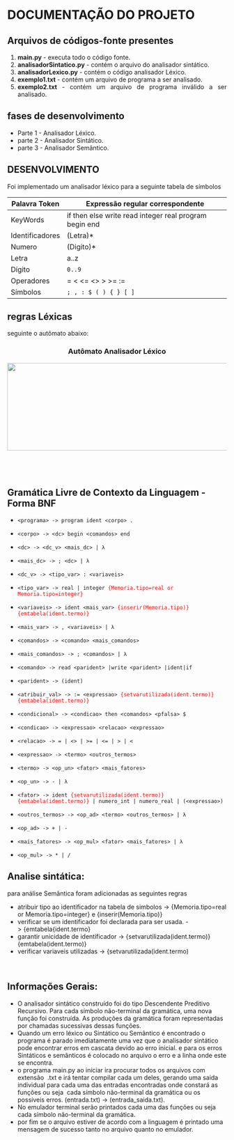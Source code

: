 <h1>DOCUMENTA&Ccedil;&Atilde;O DO PROJETO</h1>

<h2>Arquivos de c&oacute;digos-fonte presentes</h2>

<ol>
	<li style="text-align:justify"><strong>main.py</strong> - executa todo o c&oacute;digo fonte.</li>
	<li style="text-align:justify"><strong>analisadorSintatico.py</strong> - cont&eacute;m o arquivo do analisador sint&aacute;tico.</li>
	<li style="text-align:justify"><strong>analisadorLexico.py</strong> - cont&eacute;m o c&oacute;digo analisador L&eacute;xico.</li>
	<li style="text-align:justify"><strong>exemplo1.txt</strong> - cont&eacute;m um arquivo de programa a ser analisado.</li>
	<li style="text-align:justify"><strong>exemplo2.txt</strong> - cont&eacute;m um arquivo de programa inv&aacute;lido a ser analisado.</li>
</ol>

<h2>fases de desenvolvimento</h2>

<ul>
	<li>Parte 1 - Analisador L&eacute;xico.</li>
	<li>parte 2&nbsp;- Analisador Sint&aacute;tico.</li>
	<li>parte 3 - Analisador Sem&acirc;ntico.</li>
</ul>

<h2>DESENVOLVIMENTO</h2>

<p>Foi implementado um analisador l&eacute;xico para a seguinte tabela de s&iacute;mbolos</p>

<table>
	<thead>
		<tr>
			<th>Palavra Token</th>
			<th>Express&atilde;o regular correspondente</th>
		</tr>
	</thead>
	<tbody>
		<tr>
			<td>KeyWords</td>
			<td>if then else write read integer real program begin end</td>
		</tr>
		<tr>
			<td>Identificadores</td>
			<td>(Letra)*</td>
		</tr>
		<tr>
			<td>Numero</td>
			<td>(Digito)*</td>
		</tr>
		<tr>
			<td>Letra</td>
			<td>a..z</td>
		</tr>
		<tr>
			<td>D&iacute;gito</td>
			<td><code>0..9</code></td>
		</tr>
		<tr>
			<td>Operadores</td>
			<td>= &lt; &lt;= &lt;&gt; &gt; &gt;= :=&nbsp;</td>
		</tr>
		<tr>
			<td>S&iacute;mbolos</td>
			<td><code>; , : $ ( ) { } [ ]</code></td>
		</tr>
	</tbody>
</table>

<h2>regras L&eacute;xicas</h2>

<p>seguinte o aut&ocirc;mato abaixo:</p>

<h3 style="text-align:center"><strong>Aut&ocirc;mato Analisador L&eacute;xico</strong></h3>

<p style="text-align:center"><img alt="" height="201" src="https://i.stack.imgur.com/Wgyh1.png" width="715" /></p>

<h2>&nbsp;</h2>

<h2>Gram&aacute;tica Livre de Contexto da Linguagem - Forma BNF</h2>

<ul>
	<li>
	<p><code>&lt;programa&gt; -&gt; program ident &lt;corpo&gt; .</code></p>
	</li>
	<li>
	<p><code>&lt;corpo&gt; -&gt; &lt;dc&gt; begin &lt;comandos&gt; end</code></p>
	</li>
	<li>
	<p><code>&lt;dc&gt; -&gt; &lt;dc_v&gt; &lt;mais_dc&gt; | &lambda; </code></p>
	</li>
	<li>
	<p><code>&lt;mais_dc&gt; -&gt; ; &lt;dc&gt; | &lambda;</code></p>
	</li>
	<li>
	<p><code>&lt;dc_v&gt; -&gt; &lt;tipo_var&gt; : &lt;variaveis&gt; </code></p>
	</li>
	<li>
	<p><code>&lt;tipo_var&gt; -&gt; real | integer <span style="color:#FF0000">{Memoria.tipo=real or Memoria.tipo=integer}</span></code></p>
	</li>
	<li>
	<p><code>&lt;variaveis&gt; -&gt; ident &lt;mais_var&gt; <span style="color:#FF0000">{inserir(Memoria.tipo)}{emtabela(ident.termo)}</span></code></p>
	</li>
	<li>
	<p><code>&lt;mais_var&gt; -&gt; , &lt;variaveis&gt; | &lambda;</code></p>
	</li>
	<li>
	<p><code>&lt;comandos&gt; -&gt; &lt;comando&gt; &lt;mais_comandos&gt;</code></p>
	</li>
	<li>
	<p><code>&lt;mais_comandos&gt; -&gt; ; &lt;comandos&gt; | &lambda;</code></p>
	</li>
	<li>
	<p><code>&lt;comando&gt; -&gt; read &lt;parident&gt; |write &lt;parident&gt; |ident|if</code></p>
	</li>
	<li>
	<p><code>&lt;parident&gt; -&gt; (ident)</code></p>
	</li>
	<li>
	<p><code>&lt;atribuir_val&gt; -&gt; := &lt;expressao&gt; <span style="color:#FF0000">{setvarutilizada(ident.termo)} {emtabela(ident.termo)}</span></code></p>
	</li>
	<li>
	<p><code>&lt;condicional&gt; -&gt; &lt;condicao&gt; then &lt;comandos&gt; &lt;pfalsa&gt; $</code></p>
	</li>
	<li>
	<p><code>&lt;condicao&gt; -&gt; &lt;expressao&gt; &lt;relacao&gt; &lt;expressao&gt;</code></p>
	</li>
	<li>
	<p><code>&lt;relacao&gt; -&gt; = | &lt;&gt; | &gt;= | &lt;= | &gt; | &lt;</code></p>
	</li>
	<li>
	<p><code>&lt;expressao&gt; -&gt; &lt;termo&gt; &lt;outros_termos&gt;</code></p>
	</li>
	<li>
	<p><code>&lt;termo&gt; -&gt; &lt;op_un&gt; &lt;fator&gt; &lt;mais_fatores&gt;</code></p>
	</li>
	<li>
	<p><code>&lt;op_un&gt; -&gt; - | &lambda;</code></p>
	</li>
	<li>
	<p><code>&lt;fator&gt; -&gt; ident <span style="color:#FF0000">{setvarutilizada(ident.termo)}{emtabela(ident.termo)}</span> | numero_int | numero_real | (&lt;expressao&gt;)</code></p>
	</li>
	<li>
	<p><code>&lt;outros_termos&gt; -&gt; &lt;op_ad&gt; &lt;termo&gt; &lt;outros_termos&gt; | &lambda;</code></p>
	</li>
	<li>
	<p><code>&lt;op_ad&gt; -&gt; + | -</code></p>
	</li>
	<li>
	<p><code>&lt;mais_fatores&gt; -&gt; &lt;op_mul&gt; &lt;fator&gt; &lt;mais_fatores&gt; | &lambda;</code></p>
	</li>
	<li>
	<p><code>&lt;op_mul&gt; -&gt; * | /</code></p>
	</li>
</ul>

<h2>Analise sint&aacute;tica:</h2>

<p>para an&aacute;lise Sem&acirc;ntica foram adicionadas as seguintes regras</p>

<ul>
	<li>atribuir tipo ao identificador na tabela de simbolos -&gt;&nbsp;{Memoria.tipo=real or Memoria.tipo=integer} e&nbsp;{inserir(Memoria.tipo)}</li>
	<li>verificar se um&nbsp;identificador foi declarada para ser usada. -&gt;&nbsp;{emtabela{ident.termo}</li>
	<li>garantir unicidade de identificador -&gt;&nbsp;{setvarutilizada(ident.termo)} {emtabela(ident.termo)}</li>
	<li>verificar variaveis utilizadas -&gt;&nbsp;{setvarutilizada(ident.termo)</li>
</ul>

<p>&nbsp;</p>

<h2>Informa&ccedil;&otilde;es Gerais:</h2>

<ul>
	<li>O analisador sint&aacute;tico constru&iacute;do foi do tipo Descendente Preditivo Recursivo. Para cada s&iacute;mbolo n&atilde;o-terminal da gram&aacute;tica, uma nova fun&ccedil;&atilde;o foi constru&iacute;da. As produ&ccedil;&otilde;es da gram&aacute;tica foram representadas por chamadas sucessivas dessas fun&ccedil;&otilde;es.</li>
	<li>Quando um erro l&eacute;xico ou Sint&aacute;tico ou Sem&acirc;ntico &eacute; encontrado o programa &eacute; parado imediatamente uma vez que o analisador sint&aacute;tico pode encontrar erros em cascata devido ao erro inicial. e para os erros Sint&aacute;ticos e sem&acirc;nticos &eacute; colocado no arquivo o erro e a linha onde este se encontra.</li>
	<li>o programa main.py ao iniciar ira procurar todos os arquivos com extens&atilde;o&nbsp; .txt e ir&aacute; tentar compilar cada um deles, gerando uma saida individual para cada uma das entradas encontradas onde constar&aacute; as fun&ccedil;&otilde;es ou seja&nbsp; cada s&iacute;mbolo n&atilde;o-terminal da gram&aacute;tica ou os possiveis erros. (entrada.txt) -&gt; (entrada_saida.txt).</li>
	<li>No emulador terminal ser&atilde;o printados cada uma das fun&ccedil;&otilde;es ou seja&nbsp; cada s&iacute;mbolo n&atilde;o-terminal da gram&aacute;tica.</li>
	<li>por fim se o arquivo estiver de acordo com a linguagem &eacute; printado uma mensagem de sucesso tanto no arquivo quanto no emulador.</li>
</ul>

<p>&nbsp;</p>

